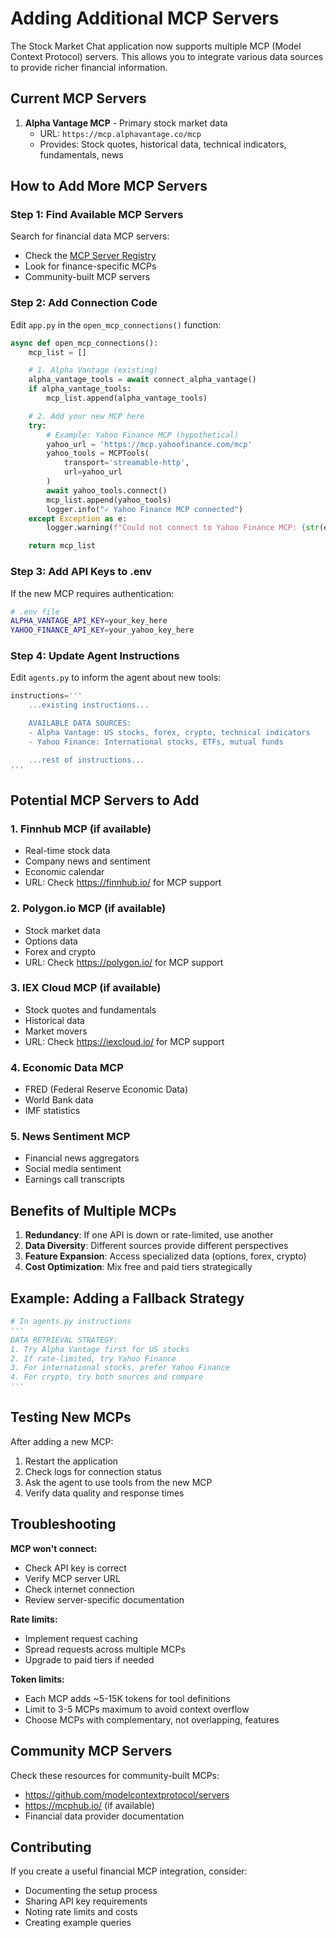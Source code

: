 # Adding Additional MCP Servers

The Stock Market Chat application now supports multiple MCP (Model Context Protocol) servers. This allows you to integrate various data sources to provide richer financial information.

## Current MCP Servers

1. **Alpha Vantage MCP** - Primary stock market data
   - URL: `https://mcp.alphavantage.co/mcp`
   - Provides: Stock quotes, historical data, technical indicators, fundamentals, news

## How to Add More MCP Servers

### Step 1: Find Available MCP Servers

Search for financial data MCP servers:
- Check the [MCP Server Registry](https://github.com/modelcontextprotocol/servers)
- Look for finance-specific MCPs
- Community-built MCP servers

### Step 2: Add Connection Code

Edit `app.py` in the `open_mcp_connections()` function:

```python
async def open_mcp_connections():
    mcp_list = []

    # 1. Alpha Vantage (existing)
    alpha_vantage_tools = await connect_alpha_vantage()
    if alpha_vantage_tools:
        mcp_list.append(alpha_vantage_tools)

    # 2. Add your new MCP here
    try:
        # Example: Yahoo Finance MCP (hypothetical)
        yahoo_url = 'https://mcp.yahoofinance.com/mcp'
        yahoo_tools = MCPTools(
            transport='streamable-http',
            url=yahoo_url
        )
        await yahoo_tools.connect()
        mcp_list.append(yahoo_tools)
        logger.info("✓ Yahoo Finance MCP connected")
    except Exception as e:
        logger.warning(f"Could not connect to Yahoo Finance MCP: {str(e)}")

    return mcp_list
```

### Step 3: Add API Keys to .env

If the new MCP requires authentication:

```bash
# .env file
ALPHA_VANTAGE_API_KEY=your_key_here
YAHOO_FINANCE_API_KEY=your_yahoo_key_here
```

### Step 4: Update Agent Instructions

Edit `agents.py` to inform the agent about new tools:

```python
instructions='''
    ...existing instructions...

    AVAILABLE DATA SOURCES:
    - Alpha Vantage: US stocks, forex, crypto, technical indicators
    - Yahoo Finance: International stocks, ETFs, mutual funds

    ...rest of instructions...
'''
```

## Potential MCP Servers to Add

### 1. **Finnhub MCP** (if available)
- Real-time stock data
- Company news and sentiment
- Economic calendar
- URL: Check https://finnhub.io/ for MCP support

### 2. **Polygon.io MCP** (if available)
- Stock market data
- Options data
- Forex and crypto
- URL: Check https://polygon.io/ for MCP support

### 3. **IEX Cloud MCP** (if available)
- Stock quotes and fundamentals
- Historical data
- Market movers
- URL: Check https://iexcloud.io/ for MCP support

### 4. **Economic Data MCP**
- FRED (Federal Reserve Economic Data)
- World Bank data
- IMF statistics

### 5. **News Sentiment MCP**
- Financial news aggregators
- Social media sentiment
- Earnings call transcripts

## Benefits of Multiple MCPs

1. **Redundancy**: If one API is down or rate-limited, use another
2. **Data Diversity**: Different sources provide different perspectives
3. **Feature Expansion**: Access specialized data (options, forex, crypto)
4. **Cost Optimization**: Mix free and paid tiers strategically

## Example: Adding a Fallback Strategy

```python
# In agents.py instructions
'''
DATA RETRIEVAL STRATEGY:
1. Try Alpha Vantage first for US stocks
2. If rate-limited, try Yahoo Finance
3. For international stocks, prefer Yahoo Finance
4. For crypto, try both sources and compare
'''
```

## Testing New MCPs

After adding a new MCP:

1. Restart the application
2. Check logs for connection status
3. Ask the agent to use tools from the new MCP
4. Verify data quality and response times

## Troubleshooting

**MCP won't connect:**
- Check API key is correct
- Verify MCP server URL
- Check internet connection
- Review server-specific documentation

**Rate limits:**
- Implement request caching
- Spread requests across multiple MCPs
- Upgrade to paid tiers if needed

**Token limits:**
- Each MCP adds ~5-15K tokens for tool definitions
- Limit to 3-5 MCPs maximum to avoid context overflow
- Choose MCPs with complementary, not overlapping, features

## Community MCP Servers

Check these resources for community-built MCPs:
- https://github.com/modelcontextprotocol/servers
- https://mcphub.io/ (if available)
- Financial data provider documentation

## Contributing

If you create a useful financial MCP integration, consider:
- Documenting the setup process
- Sharing API key requirements
- Noting rate limits and costs
- Creating example queries

